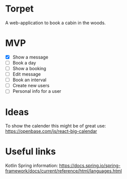 # Torpet
A web-application to book a cabin in the woods.

# MVP
- [x] Show a message  
- [ ] Book a day
- [ ] Show a booking
- [ ] Edit message
- [ ] Book an interval
- [ ] Create new users
- [ ] Personal info for a user

# Ideas
To show the calender this might be of great use:
https://openbase.com/js/react-big-calendar

# Useful links
Kotlin Spring information: https://docs.spring.io/spring-framework/docs/current/reference/html/languages.html